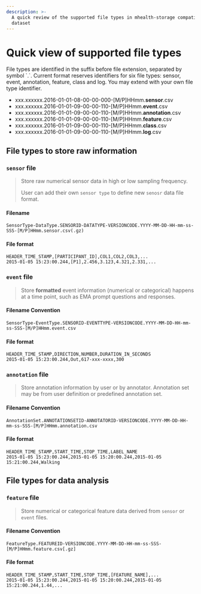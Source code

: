 ```yaml
---
description: >-
  A quick review of the supported file types in mhealth-storage compatible
  dataset
---
```


# Quick view of supported file types

File types are identified in the suffix before file extension, separated by symbol \`.\`. Current format reserves identifiers for six file types: sensor, event, annotation, feature, class and log. You may extend with your own file type identifier.

* xxx.xxxxxx.2016-01-01-08-00-00-000-\[M/P\]HHmm.**sensor**.csv
* xxx.xxxxxx.2016-01-01-09-00-00-110-\[M/P\]HHmm.**event**.csv
* xxx.xxxxxx.2016-01-01-09-00-00-110-\[M/P\]HHmm.**annotation**.csv
* xxx.xxxxxx.2016-01-01-09-00-00-110-\[M/P\]HHmm.**feature**.csv
* xxx.xxxxxx.2016-01-01-09-00-00-110-\[M/P\]HHmm.**class**.csv
* xxx.xxxxxx.2016-01-01-09-00-00-110-\[M/P\]HHmm.**log**.csv

## File types to store raw information

### `sensor` file

> Store raw numerical sensor data in high or low sampling frequency.
>
> User can add their own `sensor type` to define new `senosr` data file format.

#### Filename

```text
SensorType-DataType.SENSORID-DATATYPE-VERSIONCODE.YYYY-MM-DD-HH-mm-ss-SSS-[M/P]HHmm.sensor.csv(.gz)
```

#### File format

```text
HEADER_TIME_STAMP,[PARTICIPANT_ID],COL1,COL2,COL3,...
2015-01-05 15:23:00.244,[P1],2.456,3.123,4.321,2.331,...
```

### `event` file

> Store **formatted** event information \(numerical or categorical\) happens at a time point, such as EMA prompt questions and responses.

#### Filename Convention

```text
SensorType-EventType.SENSORID-EVENTTYPE-VERSIONCODE.YYYY-MM-DD-HH-mm-ss-SSS-[M/P]HHmm.event.csv
```

#### File format

```text
HEADER_TIME_STAMP,DIRECTION,NUMBER,DURATION_IN_SECONDS
2015-01-05 15:23:00.244,Out,617-xxx-xxxx,300
```

### `annotation` file

> Store annotation information by user or by annotator. Annotation set may be from user definition or predefined annotation set.

#### Filename Convention

```text
AnnotationSet.ANNOTATIONSETID-ANNOTATORID-VERSIONCODE.YYYY-MM-DD-HH-mm-ss-SSS-[M/P]HHmm.annotation.csv
```

#### File format

```text
HEADER_TIME_STAMP,START_TIME,STOP_TIME,LABEL_NAME
2015-01-05 15:23:00.244,2015-01-05 15:20:00.244,2015-01-05 15:21:00.244,Walking
```

## File types for data analysis

### `feature` file

> Store numerical or categorical feature data derived from `sensor` or `event` files.

#### Filename Convention

```text
FeatureType.FEATUREID-VERSIONCODE.YYYY-MM-DD-HH-mm-ss-SSS-[M/P]HHmm.feature.csv[.gz]
```

#### File format

```text
HEADER_TIME_STAMP,START_TIME,STOP_TIME,[FEATURE_NAME],...
2015-01-05 15:23:00.244,2015-01-05 15:20:00.244,2015-01-05 15:21:00.244,1.44,...
```

